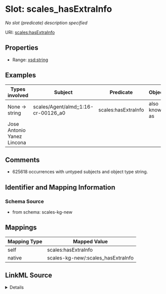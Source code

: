 

# Slot: scales_hasExtraInfo


_No slot (predicate) description specified_





URI: [scales:hasExtraInfo](http://schemas.scales-okn.org/rdf/scales#hasExtraInfo)



<!-- no inheritance hierarchy -->








## Properties

* Range: [xsd:string](http://www.w3.org/2001/XMLSchema#string)






## Examples

| Types involved | Subject | Predicate | Object |
| --- | --- | --- | --- |
| None → string | scales/Agent/almd;;1:16-cr-00126_a0 | scales:hasExtraInfo | also known as
Jose Antonio Yanez Lincona |


## Comments

* 625618 occurrences with untyped subjects and object type string.

## Identifier and Mapping Information







### Schema Source


* from schema: scales-kg-new




## Mappings

| Mapping Type | Mapped Value |
| ---  | ---  |
| self | scales:hasExtraInfo |
| native | scales-kg-new/:scales_hasExtraInfo |




## LinkML Source

<details>

```yaml
name: scales_hasExtraInfo
description: No slot (predicate) description specified
comments:
- 625618 occurrences with untyped subjects and object type string.
examples:
- description: None → string
  object:
    example_object: 'also known as

      Jose Antonio Yanez Lincona'
    example_object_type: string
    example_predicate: scales:hasExtraInfo
    example_subject: scales/Agent/almd;;1:16-cr-00126_a0
    example_subject_type: None
from_schema: scales-kg-new
rank: 1000
slot_uri: scales:hasExtraInfo
alias: scales_hasExtraInfo
range: string

```
</details>